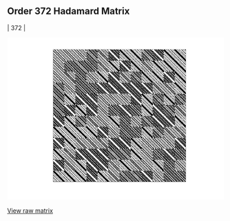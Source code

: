 ## Order 372 Hadamard Matrix

| 372 |

<img src="372.png" class="img-responsive" alt=""> 

[View raw matrix](order372.txt)
